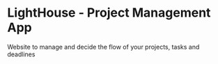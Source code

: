 # LightHouse - Project Management App

Website to manage and decide the flow of your projects, tasks and deadlines
